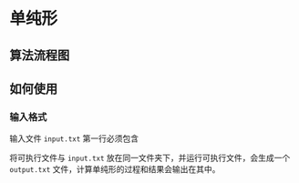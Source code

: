 # 单纯形

## 算法流程图

## 如何使用

### 输入格式

输入文件 `input.txt` 第一行必须包含

将可执行文件与 `input.txt` 放在同一文件夹下，并运行可执行文件，会生成一个 `output.txt` 文件，计算单纯形的过程和结果会输出在其中。
